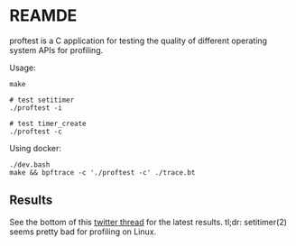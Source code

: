 # REAMDE

proftest is a C application for testing the quality of different operating
system APIs for profiling.

Usage:

```
make

# test setitimer
./proftest -i

# test timer_create
./proftest -c
```

Using docker:

```
./dev.bash
make && bpftrace -c './proftest -c' ./trace.bt
```

## Results

See the bottom of this [twitter thread](https://twitter.com/felixge/status/1397522130904965120) for the latest results. tl;dr: setitimer(2) seems pretty bad for profiling on Linux.
